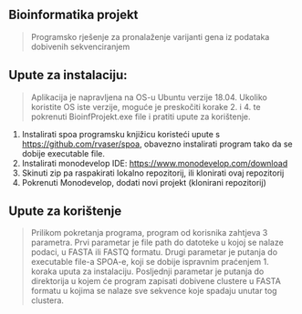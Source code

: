 ## Bioinformatika projekt
>Programsko rješenje za pronalaženje varijanti gena iz podataka dobivenih sekvenciranjem
## Upute za instalaciju:
>Aplikacija je napravljena na OS-u Ubuntu verzije 18.04. Ukoliko koristite OS iste verzije, moguće je preskočiti korake 2. i 4. te pokrenuti BioinfProjekt.exe file i pratiti upute za korištenje.
1. Instalirati spoa programsku knjižicu koristeći upute s https://github.com/rvaser/spoa, obavezno instalirati program tako da se dobije executable file.
2. Instalirati monodevelop IDE: https://www.monodevelop.com/download
3. Skinuti zip pa raspakirati lokalno repozitorij, ili klonirati ovaj repozitorij
4. Pokrenuti Monodevelop, dodati novi projekt (klonirani repozitorij)

## Upute za korištenje
> Prilikom pokretanja programa, program od korisnika zahtjeva 3 parametra. Prvi parametar je file path do datoteke u kojoj se nalaze podaci, u FASTA ili FASTQ formatu. 
Drugi parametar je putanja do executable file-a SPOA-e, koji se dobije ispravnim praćenjem 1. koraka uputa za instalaciju.
Posljednji parametar je putanja do direktorija u kojem će program zapisati dobivene clustere u FASTA formatu u kojima se nalaze sve sekvence koje spadaju unutar tog clustera.

